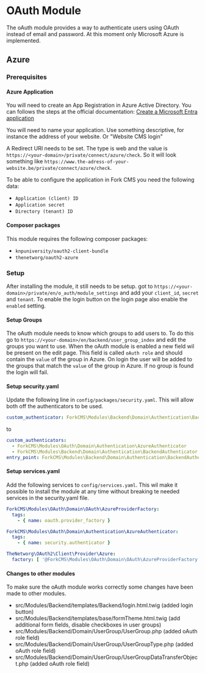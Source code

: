 # OAuth Module
The oAuth module provides a way to authenticate users using OAuth instead of email and password. At this moment only Microsoft Azure is implemented.

## Azure

### Prerequisites

#### Azure Application
You will need to create an App Registration in Azure Active Directory. You can follows the steps at the official documentation: [Create a Microsoft Entra application](https://learn.microsoft.com/en-us/azure/active-directory/develop/howto-create-service-principal-portal)

You will need to name your application. Use something descriptive, for instance the address of your website. Or "Website CMS login"

A Redirect URI needs to be set. The type is web and the value is `https://<your-domain>/private/connect/azure/check`. So it will look something like `https://www.the-adress-of-your-website.be/private/connect/azure/check`.

To be able to configure the application in Fork CMS you need the following data:
* `Application (client) ID`
* `Application secret`
* `Directory (tenant) ID`

#### Composer packages
This module requires the following composer packages:
* `knpuniversity/oauth2-client-bundle`
* `thenetworg/oauth2-azure`

### Setup
After installing the module, it still needs to be setup. got to `https://<your-domain>/private/en/o_auth/module_settings` and add your `client_id`, `secret` and `tenant`.
To enable the login button on the login page also enable the `enabled` setting.

#### Setup Groups
The oAuth module needs to know which groups to add users to. To do this go to `https://<your-domain>/en/backend/user_group_index` and edit the groups you want to use.
When the oAuth module is enabled a new field wil be present on the edit page. This field is called `oAuth role` and should contain the `value` of the group in Azure.
On login the user will be added to the groups that match the `value` of the group in Azure.
If no group is found the login will fail.

#### Setup security.yaml
Update the following line in `config/packages/security.yaml`. This will allow both off the authenticators to be used.
```yaml
custom_authenticator: ForkCMS\Modules\Backend\Domain\Authentication\BackendAuthenticator
```

to 
```yaml
custom_authenticators:
  - ForkCMS\Modules\OAuth\Domain\Authentication\AzureAuthenticator
  - ForkCMS\Modules\Backend\Domain\Authentication\BackendAuthenticator
entry_point: ForkCMS\Modules\Backend\Domain\Authentication\BackendAuthenticator
```
#### Setup services.yaml
Add the following services to `config/services.yaml`. This wil make it possible to install the module at any time without breaking te needed services in the security.yaml file.
```yaml
ForkCMS\Modules\OAuth\Domain\OAuth\AzureProviderFactory:
  tags:
    - { name: oauth.provider_factory }

ForkCMS\Modules\OAuth\Domain\Authentication\AzureAuthenticator:
  tags:
    - { name: security.authenticator }

TheNetworg\OAuth2\Client\Provider\Azure:
  factory: [ '@ForkCMS\Modules\OAuth\Domain\OAuth\AzureProviderFactory', 'create' ]
```

#### Changes to other modules
To make sure the oAuth module works correctly some changes have been made to other modules.
* src/Modules/Backend/templates/Backend/login.html.twig (added login button)
* src/Modules/Backend/templates/base/formTheme.html.twig (add additional form fields, disable checkboxes in user groups)
* src/Modules/Backend/Domain/UserGroup/UserGroup.php (added oAuth role field)
* src/Modules/Backend/Domain/UserGroup/UserGroupType.php (added oAuth role field)
* src/Modules/Backend/Domain/UserGroup/UserGroupDataTransferObject.php (added oAuth role field)

